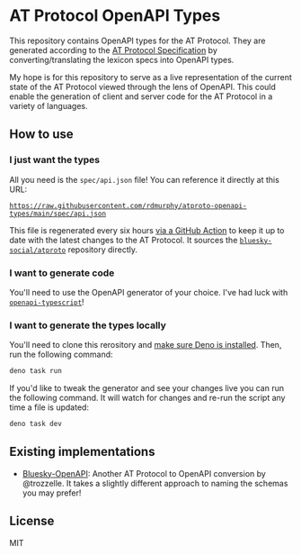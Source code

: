 # AT Protocol OpenAPI Types

This repository contains OpenAPI types for the AT Protocol. They are generated according to the [AT Protocol Specification](https://atproto.com/specs/lexicon) by converting/translating the lexicon specs into OpenAPI types.

My hope is for this repository to serve as a live representation of the current state of the AT Protocol viewed through the lens of OpenAPI. This could enable the generation of client and server code for the AT Protocol in a variety of languages.

## How to use

### I just want the types

All you need is the `spec/api.json` file! You can reference it directly at this URL:

[`https://raw.githubusercontent.com/rdmurphy/atproto-openapi-types/main/spec/api.json`]()

This file is regenerated every six hours [via a GitHub Action](.github/workflows/convert.yaml) to keep it up to date with the latest changes to the AT Protocol. It sources the [`bluesky-social/atproto`](https://github.com/bluesky-social/atproto) repository directly.

### I want to generate code

You'll need to use the OpenAPI generator of your choice. I've had luck with [`openapi-typescript`](https://github.com/drwpow/openapi-typescript/tree/main/packages/openapi-typescript)!

### I want to generate the types locally

You'll need to clone this rerository and [make sure Deno is installed](https://deno.com/manual@v1.34.0/getting_started/installation). Then, run the following command:

```sh
deno task run
```

If you'd like to tweak the generator and see your changes live you can run the following command. It will watch for changes and re-run the script any time a file is updated:

```sh
deno task dev
```

## Existing implementations

- [Bluesky-OpenAPI](https://github.com/trozzelle/Bluesky-OpenAPI): Another AT Protocol to OpenAPI conversion by @trozzelle. It takes a slightly different approach to naming the schemas you may prefer!

## License

MIT
